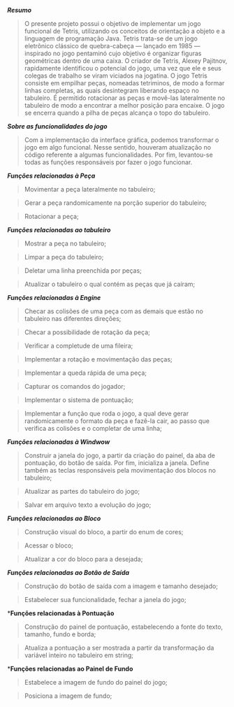 ***Resumo***

	
>O presente projeto possui o objetivo de implementar um jogo funcional de Tetris, utilizando os conceitos de orientação a objeto e a linguagem de programação Java. Tetris trata-se de um jogo eletrônico clássico de
 quebra-cabeça — lançado em 1985 — inspirado no jogo pentaminó cujo objetivo é organizar figuras geométricas dentro de uma caixa. O criador de Tetris, Alexey Pajitnov, rapidamente identificou o potencial do jogo, uma vez
 que ele e seus colegas de trabalho se viram viciados na jogatina. O jogo Tetris consiste em empilhar peças, nomeadas tetriminos, de modo a formar linhas completas, as quais desintegram liberando espaço no tabuleiro. É 
 permitido rotacionar as peças e movê-las lateralmente no tabuleiro de modo a encontrar a melhor posição para encaixe. O jogo se encerra quando a pilha de peças alcança o topo do tabuleiro.

***Sobre as funcionalidades do jogo***

>Com a implementação da interface gráfica, podemos transformar o jogo em algo funcional. Nesse sentido, houveram atualização no código referente a algumas funcionalidades. Por fim, levantou-se todas as funções responsáveis por fazer o jogo funcionar.

***Funções relacionadas à Peça***

>Movimentar a peça lateralmente no tabuleiro;

>Gerar a peça randomicamente na porção superior do tabuleiro;

>Rotacionar a peça;


***Funções relacionadas ao tabuleiro***

>Mostrar a peça no tabuleiro;

>Limpar a peça do tabuleiro; 

>Deletar uma linha preenchida por peças;

>Atualizar o tabuleiro o qual contém as peças que já caíram;


***Funções relacionadas à Engine***

>Checar as colisões de uma peça com as demais que estão no tabuleiro nas diferentes direções;

>Checar a possibilidade de  rotação da peça;

>Verificar a completude de uma fileira;

>Implementar a rotação e movimentação das peças;

>Implementar a queda rápida de uma peça;

>Capturar os comandos do jogador;

>Implementar o sistema de pontuação;

>Implementar a função que roda o jogo, a qual deve gerar randomicamente o formato da peça e fazê-la cair, ao passo que verifica as colisões e o completar de uma linha; 

***Funções relacionadas à Windwow***

>Construir a janela do jogo, a partir da criação do painel, da aba de pontuação, do botão de saída. Por fim, inicializa a janela. Define também as teclas responsáveis pela movimentação dos blocos no tabuleiro;

>Atualizar as partes do tabuleiro do jogo;

>Salvar em arquivo texto a evolução do jogo;

***Funções relacionadas ao Bloco***

>Construção visual do bloco, a partir do enum de cores;

>Acessar o bloco;

>Atualizar a cor do bloco para a desejada;

***Funções relacionadas ao Botão de Saída***

>Construção do botão de saída com a imagem e tamanho desejado;

>Estabelecer sua funcionalidade, fechar a janela do jogo;

***Funções relacionadas à Pontuação**

>Construção do painel de pontuação, estabelecendo a fonte do texto, tamanho, fundo e borda;

>Atualiza a pontuação a ser mostrada a partir da transformação da variável inteiro no tabuleiro em string;

***Funções relacionadas ao Painel de Fundo**

>Estabelece a imagem de fundo do painel do jogo;

>Posiciona a imagem de fundo;
